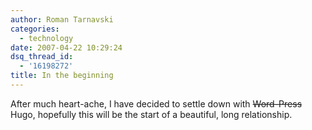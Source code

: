 ```yaml
---
author: Roman Tarnavski
categories:
  - technology
date: 2007-04-22 10:29:24
dsq_thread_id:
  - '16198272'
title: In the beginning
---
```


After much heart-ache, I have decided to settle down with ~~Word-Press~~ Hugo, hopefully this will be the start of a beautiful, long relationship.